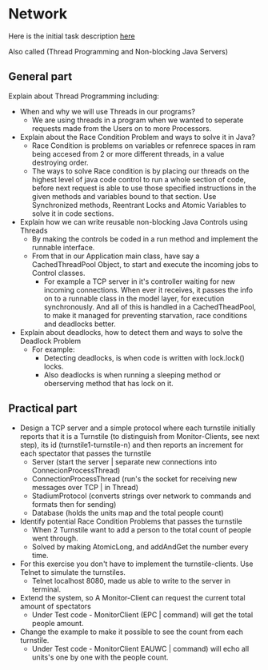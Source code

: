 # Network

Here is the initial task description [here](https://github.com/scheldejonas/Exercises/blob/master/EP/Exam-preparation-network.pdf)

Also called (Thread Programming and Non-blocking Java Servers)

## General part

 Explain about Thread Programming including: 

- When and why we will use Threads in our programs? 
  - We are using threads in a program when we wanted to seperate requests made from the Users on to more Processors.
- Explain about the Race Condition Problem and ways to solve it in Java?
  - Race Condition is problems on variables or refenrece spaces in ram being accesed from 2 or more different threads, in a value destroying order.
  - The ways to solve Race condition is by placing our threads on the highest level of java code control to run a whole section of code, before next request is able to use those specified instructions in the given methods and variables bound to that section. Use Synchronized methods, Reentrant Locks and Atomic Variables to solve it in code sections.
- Explain how we can write reusable non-blocking Java Controls using Threads
  - By making the controls be coded in a run method and implement the runnable interface.
  - From that in our Application main class, have say a CachedThreadPool Object, to start and execute the incoming jobs to Control classes.
    - For example a TCP server in it's controller waiting for new incoming connections. When ever it receives, it passes the info on to a runnable class in the model layer, for execution synchronously. And all of this is handled in a CachedTheadPool, to make it managed for preventing starvation, race conditions and deadlocks better.
- Explain about deadlocks, how to detect them and ways to solve the Deadlock Problem 
  - For example:
    - Detecting deadlocks, is when code is written with lock.lock() locks.
    - Also deadlocks is when running a sleeping method or oberserving method that has lock on it.

## Practical part

- Design a TCP server and a simple protocol where each turnstile initially reports that it is a Turnstile (to distinguish from Monitor-Clients, see next step), its id (turnstile1-turnstile-n) and then reports an increment for each spectator that passes the turnstile
  - Server (start the server | separate new connections into ConnecionProcessThread)
  - ConnectionProcessThread (run's the socket for receiving new messages over TCP | in Thread)
  - StadiumProtocol (converts strings over network to commands and formats then for sending)
  - Database (holds the units map and the total people count)
- Identify potential Race Condition Problems that passes the turnstile
  - When 2 Turnstile want to add a person to the total count of people went through.
  - Solved by making AtomicLong, and addAndGet the number every time.
- For this exercise you don't have to implement the turnstile-clients. Use Telnet to simulate the turnstiles.
  - Telnet localhost 8080, made us able to write to the server in terminal.
- Extend the system, so A Monitor-Client can request the current total amount of spectators
  - Under Test code - MonitorClient (EPC | command) will get the total people amount.
- Change the example to make it possible to see the count from each turnstile.
  - Under Test code  - MonitorClient EAUWC | command) will echo all units's one by one with the people count.